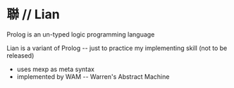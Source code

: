 # 聯 // Lian

Prolog is an un-typed logic programming language

Lian is a variant of Prolog -- just to practice my implementing skill (not to be released)

- uses mexp as meta syntax
- implemented by WAM -- Warren's Abstract Machine

